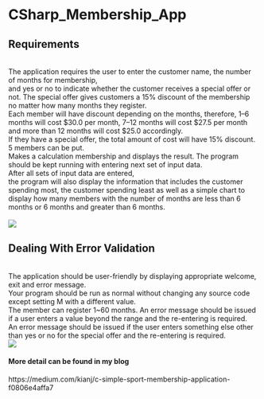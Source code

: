 # CSharp_Membership_App

<h2>Requirements</h2></br>
The application requires the user to enter the customer name, the number of months for membership,</br>and yes or no to indicate whether the customer receives a special offer or not. The special offer gives customers a 15% discount of the membership no matter how many months they register.</br>
Each member will have discount depending on the months, therefore, 1–6 months will cost $30.0 per month, 7–12 months will cost $27.5 per month and more than 12 months will cost $25.0 accordingly.</br>
If they have a special offer, the total amount of cost will have 15% discount.</br>
5 members can be put.</br>
Makes a calculation membership and displays the result. The program should be kept running with entering next set of input data.</br>
After all sets of input data are entered,</br> the program will also display the information that includes the customer spending most, the customer spending least as well as a simple chart to display how many members with the number of months are less than 6 months or 6 months and greater than 6 months.</br>
</br>
<img src="https://miro.medium.com/max/440/1*3GOkPuowXcu_EbeclBNEfg.png"/>

</br>
<h2>Dealing With Error Validation</h2></br>
The application should be user-friendly by displaying appropriate welcome, exit and error message. </br>Your program should be run as normal without changing any source code except setting M with a different value.</br>
The member can register 1~60 months. An error message should be issued if a user enters a value beyond the range and the re-entering is required.</br>
An error message should be issued if the user enters something else other than yes or no for the special offer and the re-entering is required.</br>
<img src="https://miro.medium.com/max/444/1*kxfvKyWq9gBgCKzjXXkIuA.png"/>
<h4>More detail can be found in my blog</h4>
https://medium.com/kianj/c-simple-sport-membership-application-f0806e4affa7
